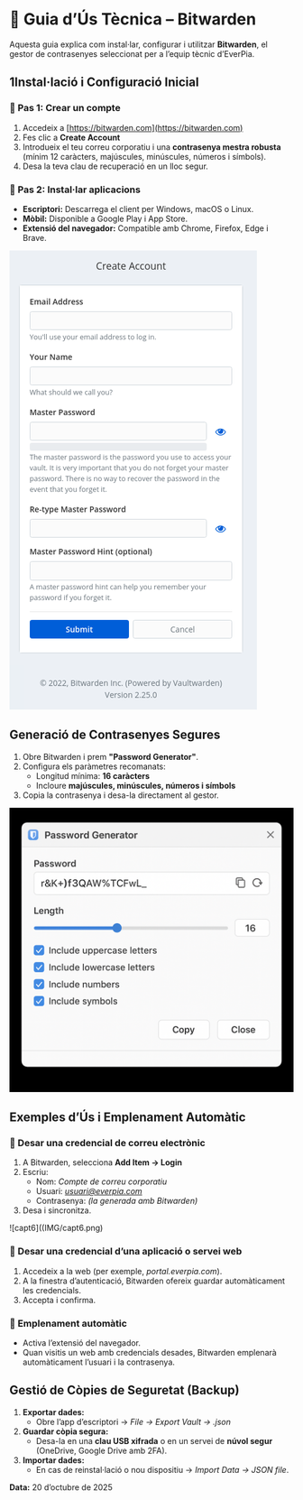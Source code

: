 # 📘 Guia d’Ús Tècnica – Bitwarden

Aquesta guia explica com instal·lar, configurar i utilitzar **Bitwarden**, el gestor de contrasenyes seleccionat per a l’equip tècnic d’EverPia.

## 1️Instal·lació i Configuració Inicial

### 🔹 Pas 1: Crear un compte
1. Accedeix a [https://bitwarden.com](https://bitwarden.com)
2. Fes clic a **Create Account**
3. Introdueix el teu correu corporatiu i una **contrasenya mestra robusta** (mínim 12 caràcters, majúscules, minúscules, números i símbols).
4. Desa la teva clau de recuperació en un lloc segur.

### 🔹 Pas 2: Instal·lar aplicacions
- **Escriptori:** Descarrega el client per Windows, macOS o Linux.  
- **Mòbil:** Disponible a Google Play i App Store.  
- **Extensió del navegador:** Compatible amb Chrome, Firefox, Edge i Brave.

![capt1](IMG/capt1.png)

##  Generació de Contrasenyes Segures

1. Obre Bitwarden i prem **"Password Generator"**.  
2. Configura els paràmetres recomanats:
   - Longitud mínima: **16 caràcters**
   - Incloure **majúscules, minúscules, números i símbols**
3. Copia la contrasenya i desa-la directament al gestor.

![capt5](IMG/capt5.png)

##  Exemples d’Ús i Emplenament Automàtic

### 🔸 Desar una credencial de correu electrònic
1. A Bitwarden, selecciona **Add Item → Login**
2. Escriu:
   - Nom: *Compte de correu corporatiu*
   - Usuari: *usuari@everpia.com*
   - Contrasenya: *(la generada amb Bitwarden)*  
3. Desa i sincronitza.

![capt6]((IMG/capt6.png)


   

### 🔸 Desar una credencial d’una aplicació o servei web
1. Accedeix a la web (per exemple, *portal.everpia.com*).  
2. A la finestra d’autenticació, Bitwarden ofereix guardar automàticament les credencials.  
3. Accepta i confirma.

### 🔸 Emplenament automàtic
- Activa l’extensió del navegador.
- Quan visitis un web amb credencials desades, Bitwarden emplenarà automàticament l’usuari i la contrasenya.


##  Gestió de Còpies de Seguretat (Backup)

1. **Exportar dades:**
   - Obre l’app d’escriptori → *File → Export Vault → .json*
2. **Guardar còpia segura:**
   - Desa-la en una **clau USB xifrada** o en un servei de **núvol segur** (OneDrive, Google Drive amb 2FA).
3. **Importar dades:**
   - En cas de reinstal·lació o nou dispositiu → *Import Data → JSON file*.

  


**Data:** 20 d’octubre de 2025  


